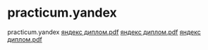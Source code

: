 # practicum.yandex
practicum.yandex
[яндекс диплом.pdf](https://github.com/margo1516/practicum.yandex/files/7553564/default.pdf)
[яндекс диплом.pdf](https://github.com/margo1516/practicum.yandex/files/7553566/default.pdf)
[яндекс диплом.pdf](https://github.com/margo1516/practicum.yandex/files/7553569/default.pdf)
